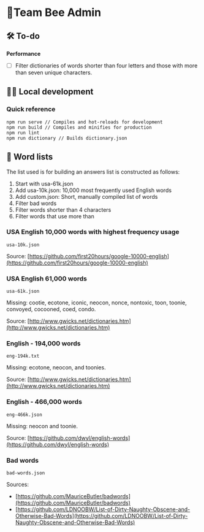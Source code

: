 # 🐝Team Bee Admin


## 🛠 To-do


**Performance**
- [ ] Filter dictionaries of words shorter than four letters and those with more than seven unique characters.

## 👨‍💻 Local development

### Quick reference

```
npm run serve // Compiles and hot-reloads for development
npm run build // Compiles and minifies for production
npm run lint
npm run dictionary // Builds dictionary.json
```

## 📖 Word lists

The list used is for building an answers list is constructed as follows:

1. Start with usa-61k.json
2. Add usa-10k.json: 10,000 most frequently used English words
3. Add custom.json: Short, manually compiled list of words
4. Filter bad words
5. Filter words shorter than 4 characters
6. Filter words that use more than


### USA English 10,000 words with highest frequency usage
`usa-10k.json`

Source: [https://github.com/first20hours/google-10000-english](https://github.com/first20hours/google-10000-english)


### USA English 61,000 words
`usa-61k.json`

Missing: cootie, ecotone, iconic, neocon, nonce, nontoxic, toon, toonie, convoyed, cocooned, coed, condo.

Source: [http://www.gwicks.net/dictionaries.htm](http://www.gwicks.net/dictionaries.htm)

### English - 194,000 words
`eng-194k.txt`

Missing: ecotone, neocon, and toonies.

Source: [http://www.gwicks.net/dictionaries.htm](http://www.gwicks.net/dictionaries.htm)

### English - 466,000 words
`eng-466k.json`

Missing: neocon and toonie.

Source: [https://github.com/dwyl/english-words](https://github.com/dwyl/english-words)


### Bad words
`bad-words.json`

Sources:
- [https://github.com/MauriceButler/badwords](https://github.com/MauriceButler/badwords)
- [https://github.com/LDNOOBW/List-of-Dirty-Naughty-Obscene-and-Otherwise-Bad-Words](https://github.com/LDNOOBW/List-of-Dirty-Naughty-Obscene-and-Otherwise-Bad-Words)
